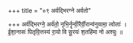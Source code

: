 +++
title = "०९ अर्वद्भिरग्ने अर्वतो"

+++
अर्व॑द्भिरग्ने॒ अर्व॑तो॒ नृभि॒र्नॄन्वी॒रैर्वी॒रान्व॑नुयामा॒ त्वोताः॑ ।  
ई॒शा॒नासः॑ पितृवि॒त्तस्य॑ रा॒यो वि सू॒रयः॑ श॒तहि॑मा नो अश्युः ॥